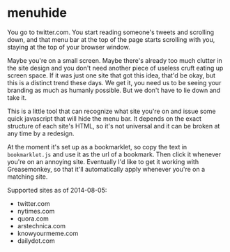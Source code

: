 menuhide
========

You go to twitter.com. You start reading someone's tweets and scrolling down, and that menu bar at the top of the page starts scrolling with you, staying at the top of your browser window.

Maybe you're on a small screen. Maybe there's already too much clutter in the site design and you don't need another piece of useless cruft eating up screen space. If it was just one site that got this idea, that'd be okay, but this is a distinct trend these days. We get it, you need us to be seeing your branding as much as humanly possible. But we don't have to lie down and take it.

This is a little tool that can recognize what site you're on and issue some quick javascript that will hide the menu bar. It depends on the exact structure of each site's HTML, so it's not universal and it can be broken at any time by a redesign.

At the moment it's set up as a bookmarklet, so copy the text in `bookmarklet.js` and use it as the url of a bookmark. Then click it whenever you're on an annoying site. Eventually I'd like to get it working with Greasemonkey, so that it'll automatically apply whenever you're on a matching site.

Supported sites as of 2014-08-05:
- twitter.com
- nytimes.com
- quora.com
- arstechnica.com
- knowyourmeme.com
- dailydot.com

